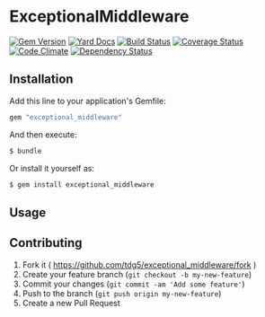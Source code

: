 # ExceptionalMiddleware
[![Gem Version](https://badge.fury.io/rb/exceptional_middleware.svg)](http://badge.fury.io/rb/exceptional_middleware)
[![Yard Docs](http://img.shields.io/badge/yard-docs-blue.svg)](http://www.rubydoc.info/gems/exceptional_middleware)
[![Build Status](https://travis-ci.org/tdg5/exceptional_middleware.svg)](https://travis-ci.org/tdg5/exceptional_middleware)
[![Coverage Status](https://coveralls.io/repos/tdg5/exceptional_middleware/badge.svg)](https://coveralls.io/r/tdg5/exceptional_middleware)
[![Code Climate](https://codeclimate.com/github/tdg5/exceptional_middleware/badges/gpa.svg)](https://codeclimate.com/github/tdg5/exceptional_middleware)
[![Dependency Status](https://gemnasium.com/tdg5/exceptional_middleware.svg)](https://gemnasium.com/tdg5/exceptional_middleware)

## Installation

Add this line to your application's Gemfile:

```ruby
gem "exceptional_middleware"
```

And then execute:

```bash
$ bundle
```

Or install it yourself as:

```bash
$ gem install exceptional_middleware
```

## Usage

## Contributing

1. Fork it ( https://github.com/tdg5/exceptional_middleware/fork )
2. Create your feature branch (`git checkout -b my-new-feature`)
3. Commit your changes (`git commit -am 'Add some feature'`)
4. Push to the branch (`git push origin my-new-feature`)
5. Create a new Pull Request
